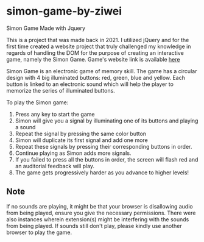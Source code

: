 
# simon-game-by-ziwei
Simon Game Made with Jquery

This is a project that was made back in 2021. I utilized jQuery and for the first time created a website project that truly challenged my knowledge in regards of handling the DOM for the purpose of creating an interactive game, namely the Simon Game. Game's website link is available [here](https://ziwei531.github.io/simon-game-by-ziwei/)

Simon Game is an electronic game of memory skill. The game has a circular design with 4 big illuminated buttons: red, green, blue and yellow.  Each button is linked to an electronic sound which will help the player to memorize the series of illuminated buttons. 

To play the Simon game:
1.  Press any key to start the game
2.  Simon will give you a signal by illuminating one of its buttons and playing a sound
3.  Repeat the signal by pressing the same color button
4.  Simon will duplicate its first signal and add one more
5.  Repeat these signals by pressing their corresponding buttons in order. 
6.  Continue playing as Simon adds more signals. 
7. If you failed to press all the buttons in order, the screen will flash red and an auditorial feedback will play. 
8. The game gets progressively harder as you advance to higher levels!

## Note
If no sounds are playing, it might be that your browser is disallowing audio from being played, ensure you give the necessary permissions. There were also instances wherein extension(s) might be interfering with the sounds from being played. If sounds still don't play, please kindly use another browser to play the game. 
